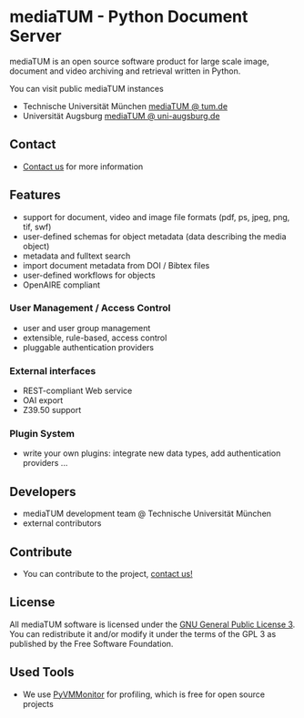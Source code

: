 # mediaTUM - Python Document Server

mediaTUM is an open source software product for large scale image, document and video archiving and retrieval written in Python.

You can visit public mediaTUM instances

-   Technische Universität München [mediaTUM @ tum.de](http://mediatum.ub.tum.de)
-   Universität Augsburg [mediaTUM @ uni-augsburg.de](https://media.bibliothek.uni-augsburg.de/)

## Contact

-  [Contact us](mailto:mediatum@ub.tum.de) for more information

## Features

-   support for document, video and image file formats (pdf, ps, jpeg, png, tif, swf)
-   user-defined schemas for object metadata (data describing the media object)
-   metadata and fulltext search
-   import document metadata from DOI / Bibtex files
-   user-defined workflows for objects
-   OpenAIRE compliant

### User Management / Access Control

-   user and user group management
-   extensible, rule-based, access control
-   pluggable authentication providers

###   External interfaces

-   REST-compliant Web service
-   OAI export
-   Z39.50 support

### Plugin System

-   write your own plugins: integrate new data types, add authentication providers ...

## Developers

-   mediaTUM development team @ Technische Universität München
-   external contributors

## Contribute

-  You can contribute to the project, [contact us!](mailto:mediatum@ub.tum.de)

## License

All mediaTUM software is licensed under the [GNU General Public License 3](http://www.gnu.org/licenses/gpl.html).
You can redistribute it and/or modify it under the terms of the GPL 3 as published by
the Free Software Foundation.

## Used Tools

* We use [PyVMMonitor](http://pyvmmonitor.com) for profiling, which is free for open source projects
